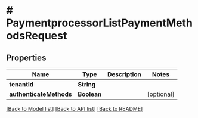 # # PaymentprocessorListPaymentMethodsRequest


## Properties 


Name | Type | Description | Notes
------------ | ------------- | ------------- | -------------
**tenantId**| **String** |   |
**authenticateMethods**| **Boolean** |   | [optional]


[[Back to Model list]](../../README.md#models) [[Back to API list]](../../README.md#endpoints) [[Back to README]](../../README.md)

